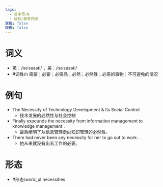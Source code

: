 ```yaml
---
tags:
  - 首字母/N
  - 级别/高考四级
掌握: false
模糊: false
---
```

# 词义
- 英：/nəˈsesəti/； 美：/nəˈsesəti/
- #词性/n  需要；必要；必需品；必然；必然性；必需的事物；不可避免的情况
# 例句
- The Necessity of Technology Development & Its Social Control
	- 技术发展的必然性与社会控制
- Finally expounds the necessity from information management to knowledge management .
	- 最后阐明了从信息管理走向知识管理的必然性。
- There had never been any necessity for her to go out to work .
	- 她从来就没有出去工作的必要。
# 形态
- #形态/word_pl necessities
